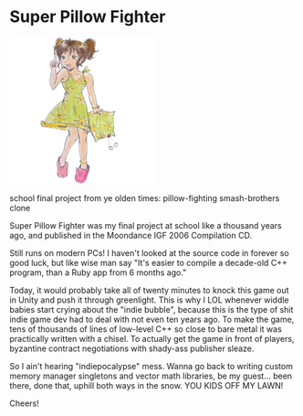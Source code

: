 # Super Pillow Fighter

![Alt text](/Josie.jpg?raw=true "josie")

school final project from ye olden times: pillow-fighting smash-brothers clone

Super Pillow Fighter was my final project at school like a thousand years ago, and published in the Moondance IGF 2006 Compilation CD. 

Still runs on modern PCs! I haven't looked at the source code in forever so good luck, but like wise man say "It's easier to compile a decade-old C++ program, than a Ruby app from 6 months ago."

Today, it would probably take all of twenty minutes to knock this game out in Unity and push it through greenlight. This is why I LOL whenever widdle babies start crying about the "indie bubble", because this is the type of shit indie game dev had to deal with not even ten years ago. To make the game, tens of thousands of lines of low-level C++ so close to bare metal it was practically written with a chisel. To actually get the game in front of players, byzantine contract negotiations with shady-ass publisher sleaze. 

So I ain't hearing "indiepocalypse" mess. Wanna go back to writing custom memory manager singletons and vector math libraries, be my guest... been there, done that, uphill both ways in the snow. YOU KIDS OFF MY LAWN!

Cheers!